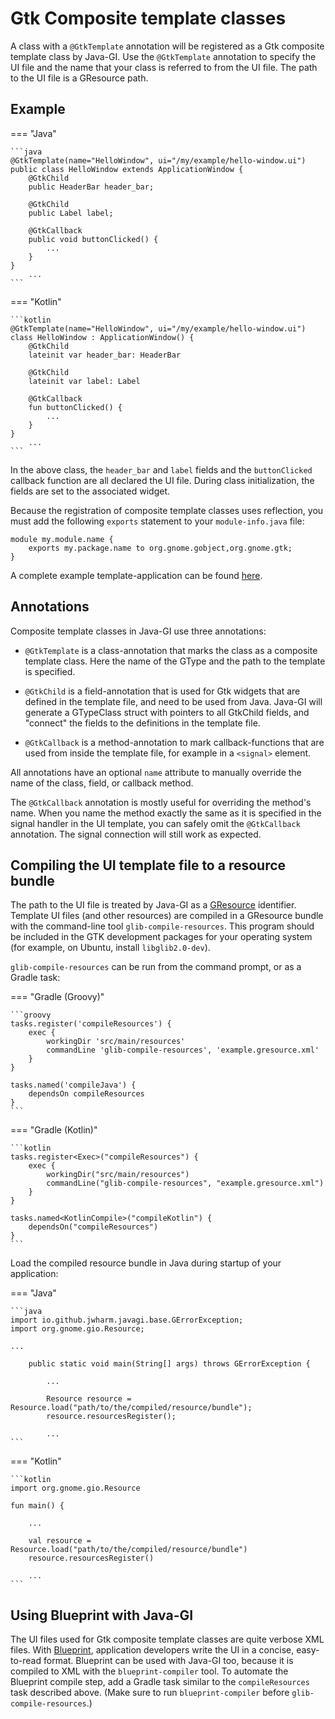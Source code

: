 # Gtk Composite template classes

A class with a `@GtkTemplate` annotation will be registered as a Gtk composite template class by Java-GI. Use the `@GtkTemplate` annotation to specify the UI file and the name that your class is referred to from the UI file. The path to the UI file is a GResource path.

## Example

=== "Java"

    ```java
    @GtkTemplate(name="HelloWindow", ui="/my/example/hello-window.ui")
    public class HelloWindow extends ApplicationWindow {
        @GtkChild
        public HeaderBar header_bar;

        @GtkChild
        public Label label;
        
        @GtkCallback
        public void buttonClicked() {
            ...
        }
    }
        ...
    ```

=== "Kotlin"

    ```kotlin
    @GtkTemplate(name="HelloWindow", ui="/my/example/hello-window.ui")
    class HelloWindow : ApplicationWindow() {
        @GtkChild
        lateinit var header_bar: HeaderBar

        @GtkChild
        lateinit var label: Label
        
        @GtkCallback
        fun buttonClicked() {
            ...
        }
    }
        ...
    ```

In the above class, the `header_bar` and `label` fields and the `buttonClicked` callback function are all declared the UI file. During class initialization, the fields are set to the associated widget.

Because the registration of composite template classes uses reflection, you must add the following `exports` statement to your `module-info.java` file:

```
module my.module.name {
    exports my.package.name to org.gnome.gobject,org.gnome.gtk;
}
```

A complete example template-application can be found [here](https://github.com/jwharm/java-gi-examples/tree/main/HelloTemplate).

## Annotations

Composite template classes in Java-GI use three annotations:

* `@GtkTemplate` is a class-annotation that marks the class as a composite template class. Here the name of the GType and the path to the template is specified.

* `@GtkChild` is a field-annotation that is used for Gtk widgets that are defined in the template file, and need to be used from Java. Java-GI will generate a GTypeClass struct with pointers to all GtkChild fields, and "connect" the fields to the definitions in the template file.

* `@GtkCallback` is a method-annotation to mark callback-functions that are used from inside the template file, for example in a `<signal>` element.

All annotations have an optional `name` attribute to manually override the name of the class, field, or callback method.

The `@GtkCallback` annotation is mostly useful for overriding the method's name. When you name the method exactly the same as it is specified in the signal handler in the UI template, you can safely omit the `@GtkCallback` annotation. The signal connection will still work as expected.

## Compiling the UI template file to a resource bundle

The path to the UI file is treated by Java-GI as a [GResource](https://docs.gtk.org/gio/struct.Resource.html) identifier. Template UI files (and other resources) are compiled in a GResource bundle with the command-line tool `glib-compile-resources`. This program should be included in the GTK development packages for your operating system (for example, on Ubuntu, install `libglib2.0-dev`).

`glib-compile-resources` can be run from the command prompt, or as a Gradle task:

=== "Gradle (Groovy)"

    ```groovy
    tasks.register('compileResources') {
        exec {
            workingDir 'src/main/resources'
            commandLine 'glib-compile-resources', 'example.gresource.xml'
        }
    }

    tasks.named('compileJava') {
        dependsOn compileResources
    }
    ```

=== "Gradle (Kotlin)"

    ```kotlin
    tasks.register<Exec>("compileResources") {
        exec {
            workingDir("src/main/resources")
            commandLine("glib-compile-resources", "example.gresource.xml")
        }
    }

    tasks.named<KotlinCompile>("compileKotlin") {
        dependsOn("compileResources")
    }
    ```

Load the compiled resource bundle in Java during startup of your application:

=== "Java"

    ```java
    import io.github.jwharm.javagi.base.GErrorException;
    import org.gnome.gio.Resource;

    ...

        public static void main(String[] args) throws GErrorException {
        
            ...
            
            Resource resource = Resource.load("path/to/the/compiled/resource/bundle");
            resource.resourcesRegister();
        
            ...
    ```

=== "Kotlin"

    ```kotlin
    import org.gnome.gio.Resource
    
    fun main() {
    
        ...
        
        val resource = Resource.load("path/to/the/compiled/resource/bundle")
        resource.resourcesRegister()
        
        ...
    ```

## Using Blueprint with Java-GI

The UI files used for Gtk composite template classes are quite verbose XML files. With [Blueprint](https://gnome.pages.gitlab.gnome.org/blueprint-compiler/), application developers write the UI in a concise, easy-to-read format. Blueprint can be used with Java-GI too, because it is compiled to XML with the `blueprint-compiler` tool. To automate the Blueprint compile step, add a Gradle task similar to the `compileResources` task described above. (Make sure to run `blueprint-compiler` before `glib-compile-resources`.)

